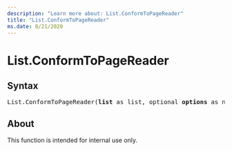 ```yaml
---
description: "Learn more about: List.ConformToPageReader"
title: "List.ConformToPageReader"
ms.date: 8/21/2020
---
```

# List.ConformToPageReader

## Syntax

<pre>
List.ConformToPageReader(<b>list</b> as list, optional <b>options</b> as nullable record) as table
</pre>
  
## About  
This function is intended for internal use only.
